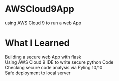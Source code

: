 # AWSCloud9App
using AWS Cloud 9 to run a web App
# What I Learned
Building a secure web App with flask\
Using AWS Cloud 9 IDE to write secure python Code\
Checking secure code analysis via Pyling 10/10\
Safe deployment to local server

